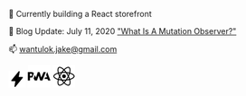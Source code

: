 :shopping_cart: Currently building a React storefront

:notebook: Blog Update: July 11, 2020 ["What Is A Mutation Observer?"](https://jakewantulok.com/mutation-observer)

📫 wantulok.jake@gmail.com

[![AMP](./img/amp.svg)](https://amp.dev/) [![PWA](./img/pwa.svg)](https://web.dev/progressive-web-apps/) [![React](./img/react.svg)](https://reactjs.org/)
